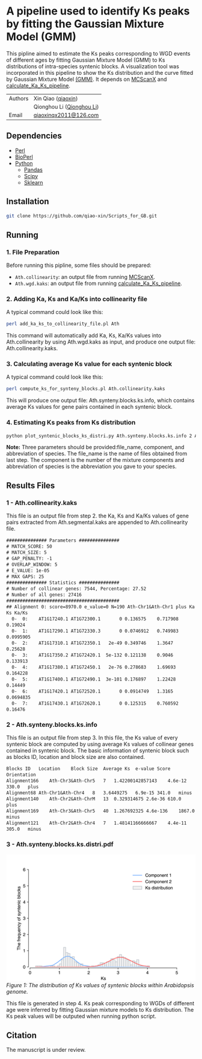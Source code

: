 # A pipeline used to identify Ks peaks by fitting the Gaussian Mixture Model (GMM)
This pipline aimed to estimate the Ks peaks corresponding to WGD events of different ages by fitting Gaussian Mixture Model (GMM) to Ks distributions of intra-species syntenic blocks. A visualization tool was incorporated in this pipeline to show the Ks distribution and the curve fitted by Gaussian Mixture Model [(GMM)](https://scikit-learn.org/stable/modules/generated/sklearn.mixture.GaussianMixture.html#sklearn.mixture.GaussianMixture). It depends on [MCScanX](http://chibba.pgml.uga.edu/mcscan2/) and [calculate_Ka_Ks_pipeline](https://github.com/qiao-xin/Scripts_for_GB/tree/master/calculate_Ka_Ks_pipeline).

| | |
| --- | --- |
| Authors | Xin Qiao ([qiaoxin](https://github.com/qiao-xin)) |
| | Qionghou Li ([Qionghou Li](https://github.com/LQHHHHH)) |
| Email   | <qiaoxinqx2011@126.com> |

## Dependencies

- [Perl](https://www.perl.org)
- [BioPerl](https://bioperl.org)
- [Python](https://www.python.org/)
  - [Pandas](http://pandas.pydata.org/)
  - [Scipy](https://www.scipy.org/)
  - [Sklearn](https://scikit-learn.org/stable/index.html)

## Installation

```bash
git clone https://github.com/qiao-xin/Scripts_for_GB.git
```

## Running

### 1. File Preparation

Before running this pipline, some files should be prepared:
- ```Ath.collinearity```: an output file from running [MCScanX](http://chibba.pgml.uga.edu/mcscan2/).
- ```Ath.wgd.kaks```: an output file from running [calculate_Ka_Ks_pipeline](https://github.com/qiao-xin/Scripts_for_GB/tree/master/calculate_Ka_Ks_pipeline).

### 2. Adding Ka, Ks and Ka/Ks into collinearity file 

A typical command could look like this:
~~~bash
perl add_ka_ks_to_collinearity_file.pl Ath
~~~
This command will automatically add Ka, Ks, Ka/Ks values into Ath.collinearity by using Ath.wgd.kaks as input, and produce one output file: Ath.collinearity.kaks.

### 3. Calculating average Ks value for each syntenic block

A typical command could look like this:
~~~bash
perl compute_ks_for_synteny_blocks.pl Ath.collinearity.kaks
~~~
This will produce one output file: Ath.synteny.blocks.ks.info, which contains average Ks values for gene pairs contained in each syntenic block.

### 4. Estimating Ks peaks from Ks distribution

~~~bash
python plot_syntenic_blocks_ks_distri.py Ath.synteny.blocks.ks.info 2 Ath
~~~
**Note:** Three parameters should be provided:file_name, component, and abbreviation of species. The file_name is the name of files obtained from last step. The component is the number of the mixture components and abbreviation of species is the abbreviation you gave to your species.

## Results Files
### 1 - Ath.collinearity.kaks
This file is an output file from step 2. the Ka, Ks and Ka/Ks values of gene pairs extracted from Ath.segmental.kaks are appended to Ath.collinearity file.

```
############### Parameters ###############
# MATCH_SCORE: 50
# MATCH_SIZE: 5
# GAP_PENALTY: -1
# OVERLAP_WINDOW: 5
# E_VALUE: 1e-05
# MAX GAPS: 25
############### Statistics ###############
# Number of collinear genes: 7544, Percentage: 27.52
# Number of all genes: 27416
##########################################
## Alignment 0: score=8970.0 e_value=0 N=190 Ath-Chr1&Ath-Chr1 plus Ka Ks Ka/Ks
  0-  0:	AT1G17240.1	AT1G72300.1	      0	0.136575	0.717908	0.19024
  0-  1:	AT1G17290.1	AT1G72330.3	      0	0.0746912	0.749983	0.0995905
  0-  2:	AT1G17310.1	AT1G72350.1	  2e-49	0.349746	1.3647	0.25628
  0-  3:	AT1G17350.2	AT1G72420.1	 5e-132	0.121138	0.9046	0.133913
  0-  4:	AT1G17380.1	AT1G72450.1	  2e-76	0.278683	1.69693	0.164228
  0-  5:	AT1G17400.1	AT1G72490.1	 3e-101	0.176897	1.22428	0.14449
  0-  6:	AT1G17420.1	AT1G72520.1	      0	0.0914749	1.3165	0.0694835
  0-  7:	AT1G17430.1	AT1G72620.1	      0	0.125315	0.760592	0.16476
```

### 2 - Ath.synteny.blocks.ks.info
This file is an output file from step 3. In this file, the Ks value of every syntenic block are computed by using average Ks values of collinear genes contained in syntenic block. The basic information of syntenic block such as blocks ID, location and block size are also contained.
```
Blocks ID	Location	Block Size	Average Ks	e-value	Score	Orientation
Alignment166	Ath-Chr3&Ath-Chr5	7	1.42200142857143	4.6e-12	330.0	plus
Alignment68	Ath-Chr1&Ath-Chr4	8	3.6449275	6.9e-15	341.0	minus
Alignment140	Ath-Chr2&Ath-ChrM	13	0.329314675	2.6e-36	610.0	plus
Alignment169	Ath-Chr3&Ath-Chr5	40	1.267692325	4.6e-136	1867.0	minus
Alignment121	Ath-Chr2&Ath-Chr4	7	1.48141166666667	4.4e-11	305.0	minus
```

### 3 - Ath.synteny.blocks.ks.distri.pdf
![Ath.synteny.blocks.ks.distri](/identify_Ks_peaks_by_fitting_GMM/data/Ath.synteny.blocks.ks.distri.png)
*Figure 1: The distribution of Ks values of syntenic blocks within Arabidopsis genome.*

This file is generated in step 4. Ks peak corresponding to WGDs of different age were inferred by fitting Gaussian mixture models to Ks distribution. The Ks peak values will be outputed when running python script.

## Citation
The manuscript is under review.
